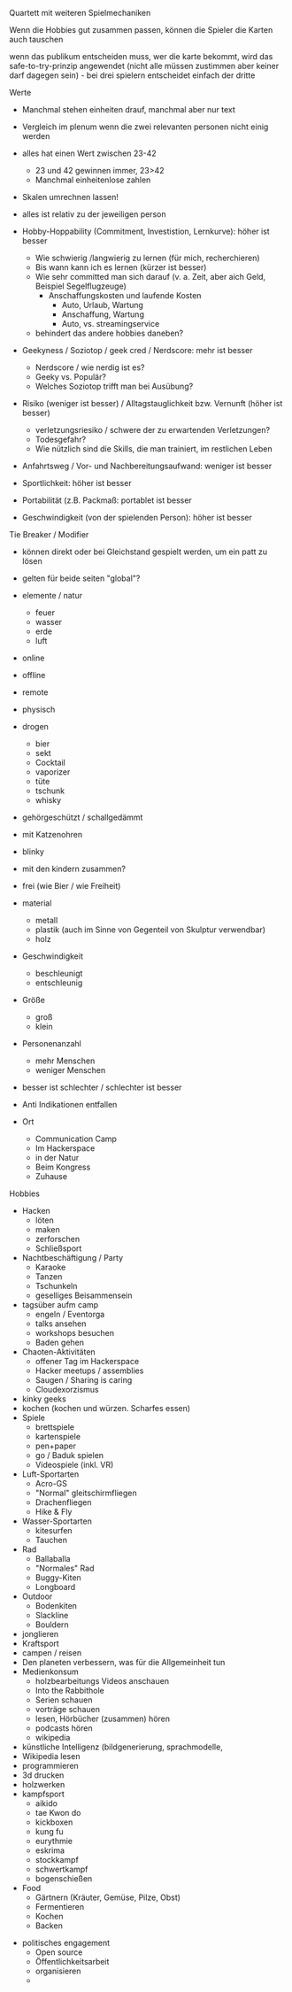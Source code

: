 Quartett mit weiteren Spielmechaniken

Wenn die Hobbies gut zusammen passen, können die Spieler die Karten auch tauschen

wenn das publikum entscheiden muss, wer die karte bekommt, wird das safe-to-try-prinzip angewendet (nicht alle müssen zustimmen aber keiner darf dagegen sein) - bei drei spielern entscheidet einfach der dritte

Werte
 * Manchmal stehen einheiten drauf, manchmal aber nur text
 * Vergleich im plenum wenn die zwei relevanten personen nicht einig werden
 * alles hat einen Wert zwischen 23-42
   * 23 und 42 gewinnen immer, 23>42
   * Manchmal einheitenlose zahlen
 * Skalen umrechnen lassen!
 * alles ist relativ zu der jeweiligen person

 * Hobby-Hoppability (Commitment, Investistion, Lernkurve): höher ist besser
   * Wie schwierig /langwierig zu lernen (für mich, recherchieren)
   * Bis wann kann ich es lernen (kürzer ist besser)
   * Wie sehr committed man sich darauf (v. a. Zeit, aber aich Geld, Beispiel Segelflugzeuge)
     * Anschaffungskosten und laufende Kosten
       * Auto, Urlaub, Wartung
       * Anschaffung, Wartung 
       * Auto, vs. streamingservice
   * behindert das andere hobbies daneben?
 * Geekyness / Soziotop / geek cred / Nerdscore: mehr ist besser
   * Nerdscore / wie nerdig ist es?
   * Geeky vs. Populär?
   * Welches Soziotop trifft man bei Ausübung?
 * Risiko (weniger ist besser) / Alltagstauglichkeit bzw. Vernunft (höher ist besser)
   * verletzungsriesiko / schwere der zu erwartenden Verletzungen?
   * Todesgefahr?
   * Wie nützlich sind die Skills, die man trainiert, im restlichen Leben
 * Anfahrtsweg / Vor- und Nachbereitungsaufwand: weniger ist besser
 * Sportlichkeit: höher ist besser
 * Portabilität (z.B. Packmaß: portablet ist besser
 * Geschwindigkeit (von der spielenden Person): höher ist besser

Tie Breaker / Modifier
 * können direkt oder bei Gleichstand gespielt werden, um ein patt zu lösen
 * gelten für beide seiten "global"?


 * elemente / natur
   * feuer
   * wasser
   * erde
   * luft
 * online
 * offline
 * remote
 * physisch
 * drogen
   * bier
   * sekt
   * Cocktail
   * vaporizer
   * tüte
   * tschunk
   * whisky
 * gehörgeschützt / schallgedämmt 
 * mit Katzenohren
 * blinky
 * mit den kindern zusammen?
 * frei (wie Bier / wie Freiheit)
 * material
   * metall
   * plastik (auch im Sinne von Gegenteil von Skulptur verwendbar)
   * holz
 * Geschwindigkeit
   * beschleunigt
   * entschleunig
 * Größe
   * groß
   * klein
 * Personenanzahl
   * mehr Menschen
   * weniger Menschen
 * besser ist schlechter / schlechter ist besser
 * Anti Indikationen entfallen
 * Ort
   * Communication Camp
   * Im Hackerspace
   * in der Natur
   * Beim Kongress
   * Zuhause

Hobbies
 * Hacken
   * löten
   * maken
   * zerforschen
   * Schließsport
 * Nachtbeschäftigung / Party
   * Karaoke
   * Tanzen
   * Tschunkeln
   * geselliges Beisammensein
 * tagsüber aufm camp
   * engeln / Eventorga
   * talks ansehen
   * workshops besuchen
   * Baden gehen
 * Chaoten-Aktivitäten
   * offener Tag im Hackerspace
   * Hacker meetups / assemblies 
   * Saugen / Sharing is caring
   * Cloudexorzismus
 * kinky geeks
 * kochen (kochen und würzen. Scharfes essen)
 * Spiele
   * brettspiele
   * kartenspiele
   * pen+paper
   * go / Baduk spielen
   * Videospiele (inkl. VR)
 * Luft-Sportarten
   * Acro-GS
   * "Normal" gleitschirmfliegen
   * Drachenfliegen
   * Hike & Fly
 * Wasser-Sportarten
   * kitesurfen
   * Tauchen
 * Rad
   * Ballaballa
   * "Normales" Rad
   * Buggy-Kiten
   * Longboard
 * Outdoor
   * Bodenkiten
   * Slackline
   * Bouldern
 * jonglieren
 * Kraftsport
 * campen / reisen
 * Den planeten verbessern, was für die Allgemeinheit tun
 * Medienkonsum
   * holzbearbeitungs Videos anschauen
   * Into the Rabbithole
   * Serien schauen
   * vorträge schauen
   * lesen, Hörbücher (zusammen) hören
   * podcasts hören
   * wikipedia
 * künstliche Intelligenz (bildgenerierung, sprachmodelle, 
 * Wikipedia lesen
 * programmieren
 * 3d drucken
 * holzwerken
 * kampfsport
   * aikido
   * tae Kwon do
   * kickboxen
   * kung fu
   * eurythmie
   * eskrima
   * stockkampf
   * schwertkampf
   * bogenschießen
 * Food
   * Gärtnern (Kräuter, Gemüse, Pilze, Obst)
   * Fermentieren
   * Kochen
   * Backen
- politisches engagement
    - Open source
    - Öffentlichkeitsarbeit 
   - organisieren
   - 


